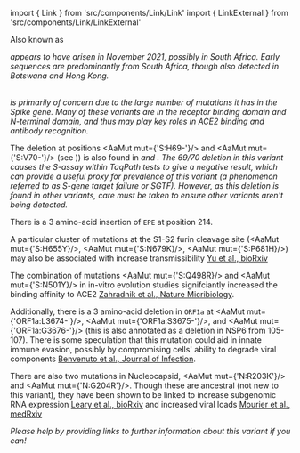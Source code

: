 import { Link } from 'src/components/Link/Link'
import { LinkExternal } from 'src/components/Link/LinkExternal'

Also known as <Lin name="B.1.1.529" />

<Var name="21K"/> appears to have arisen in November 2021, possibly in South Africa. Early sequences are predominantly from South Africa, though also detected in Botswana and Hong Kong.
<br/><br/>

<Var name="21K" prefix=""/> is primarily of concern due to the large number of mutations it has in the Spike gene. Many of these variants are in the receptor binding domain and N-terminal domain, and thus may play key roles in ACE2 binding and antibody recognition.

The deletion at positions <AaMut mut={'S:H69-'}/> and <AaMut mut={'S:V70-'}/> (see <Mut name="S:H69-"/>)) is also found in <Var name="20I (Alpha, V1)" prefix=""/> and <Var name="21D (Eta)" prefix=""/>. The 69/70 deletion in this variant causes the S-assay within TaqPath tests to give a negative result, which can provide a useful proxy for prevalence of this variant (a phenomenon referred to as S-gene target failure or SGTF). However, as this deletion is found in other variants, care must be taken to ensure other variants aren't being detected.

There is a 3 amino-acid insertion of <code>EPE</code> at position 214.

A particular cluster of mutations at the S1-S2 furin cleavage site (<AaMut mut={'S:H655Y}/>, <AaMut mut={'S:N679K}/>, <AaMut mut={'S:P681H}/>) may also be associated with increase transmissibility [Yu et al., bioRxiv](https://www.biorxiv.org/content/10.1101/2021.08.04.455140v1)

The combination of mutations <AaMut mut={'S:Q498R}/> and <AaMut mut={'S:N501Y}/> in in-vitro evolution studies signifciantly increased the binding affinity to ACE2 [Zahradnik et al., Nature Micribiology](https://www.nature.com/articles/s41564-021-00954-4).

Additionally, there is a 3 amino-acid deletion in <code>ORF1a</code> at <AaMut mut={'ORF1a:L3674-'}/>, <AaMut mut={'ORF1a:S3675-'}/>, and <AaMut mut={'ORF1a:G3676-'}/> (this is also annotated as a deletion in NSP6 from 105-107). There is some speculation that this mutation could aid in innate immune evasion, possibly by compromising cells' ability to degrade viral components [Benvenuto et al., Journal of Infection](https://www.sciencedirect.com/science/article/pii/S0163445320301869).

There are also two mutations in Nucleocapsid, <AaMut mut={'N:R203K'}/> and <AaMut mut={'N:G204R'}/>. Though these are ancestral (not new to this variant), they have been shown to be linked to increase subgenomic RNA expression [Leary et al., bioRxiv](https://www.biorxiv.org/content/10.1101/2020.04.10.029454v2) and increased viral loads [Mourier et al., medRxiv](https://www.medrxiv.org/content/10.1101/2021.05.06.21256706v2)


_Please help by providing links to further information about this variant if you can!_

